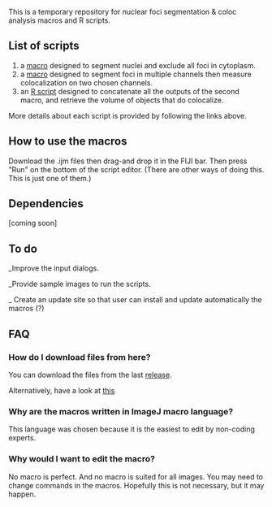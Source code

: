 This is a temporary repository for nuclear foci segmentation & coloc analysis macros and R scripts.


## List of scripts
1) a [macro](https://github.com/LiorPytowski/Nuclear-Foci-Analysis-Macros/tree/main/1_Nuclear%20segmentation%20and%20masking) designed to segment nuclei and exclude all foci in cytoplasm.
2) a [macro](https://github.com/LiorPytowski/Nuclear-Foci-Analysis-Macros/tree/main/2_Spot%20segmentationa%20and%20colocalization%20analysis) designed to segment foci in multiple channels then measure colocalization on two chosen channels.
3) an [R script](https://github.com/LiorPytowski/Nuclear-Foci-Analysis-Macros/tree/main/3_Concatenae%20files%20and%20merge%20tables) designed to concatenate all the outputs of the second macro, and retrieve the volume of objects that do colocalize.

More details about each script is provided by following the links above.


## How to use the macros
Download the .ijm files then drag-and drop it in the FIJI bar. Then press "Run" on the bottom of the script editor.
(There are other ways of doing this. This is just one of them.)

## Dependencies
[coming soon]

## To do 
_Improve the input dialogs.

_Provide sample images to run the scripts.

_ Create an update site so that user can install and update automatically the macros (?)


## FAQ
### How do I download files from here?
You can download the files from the last [release](https://github.com/LiorPytowski/Nuclear-Foci-Analysis-Macros/releases).

Alternatively, have a look at [this](https://blog.hubspot.com/website/download-from-github?hubs_content=blog.hubspot.com%2Fwebsite%2Fdownload-from-github&hubs_content-cta=downloading%20a%20file) 
### Why are the macros written in ImageJ macro language?
This language was chosen because it is the easiest to edit by non-coding experts.
### Why would I want to edit the macro?
No macro is perfect. And no macro is suited for all images. You may need to change commands in the macros. Hopefully this is not necessary, but it may happen.

